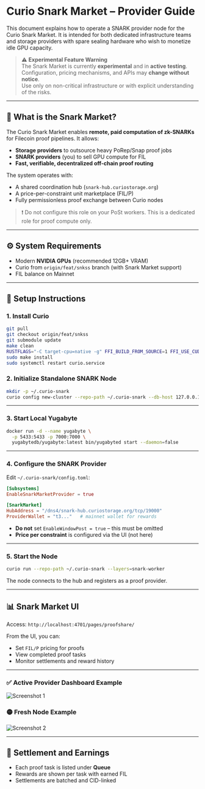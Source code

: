 
# Curio Snark Market – Provider Guide

This document explains how to operate a SNARK provider node for the Curio Snark Market. It is intended for both dedicated infrastructure teams and storage providers with spare sealing hardware who wish to monetize idle GPU capacity.

> ⚠️ **Experimental Feature Warning**  
> The Snark Market is currently **experimental** and in **active testing**.  
> Configuration, pricing mechanisms, and APIs may **change without notice**.  
> Use only on non-critical infrastructure or with explicit understanding of the risks.

---

## 🧠 What is the Snark Market?

The Curio Snark Market enables **remote, paid computation of zk-SNARKs** for Filecoin proof pipelines. It allows:

- **Storage providers** to outsource heavy PoRep/Snap proof jobs
- **SNARK providers** (you) to sell GPU compute for FIL
- **Fast, verifiable, decentralized off-chain proof routing**

The system operates with:

- A shared coordination hub (`snark-hub.curiostorage.org`)
- A price-per-constraint unit marketplace (FIL/P)
- Fully permissionless proof exchange between Curio nodes

> ❗ Do not configure this role on your PoSt workers. This is a dedicated role for proof compute only.

---

## ⚙️ System Requirements

- Modern **NVIDIA GPUs** (recommended 12GB+ VRAM)
- Curio from `origin/feat/snkss` branch (with Snark Market support)
- FIL balance on Mainnet

---

## 🚀 Setup Instructions

### 1. Install Curio

```bash
git pull
git checkout origin/feat/snkss
git submodule update
make clean
RUSTFLAGS="-C target-cpu=native -g" FFI_BUILD_FROM_SOURCE=1 FFI_USE_CUDA_SUPRASEAL=1 make clean build all
sudo make install
sudo systemctl restart curio.service
```

### 2. Initialize Standalone SNARK Node

```bash
mkdir -p ~/.curio-snark
curio config new-cluster --repo-path ~/.curio-snark --db-host 127.0.0.1
```

---

### 3. Start Local Yugabyte

```bash
docker run -d --name yugabyte \
  -p 5433:5433 -p 7000:7000 \
  yugabytedb/yugabyte:latest bin/yugabyted start --daemon=false
```

---

### 4. Configure the SNARK Provider

Edit `~/.curio-snark/config.toml`:

```toml
[Subsystems]
EnableSnarkMarketProvider = true

[SnarkMarket]
HubAddress = "/dns4/snark-hub.curiostorage.org/tcp/19000"
ProviderWallet = "t3..."   # mainnet wallet for rewards
```

- **Do not** set `EnableWindowPost = true` – this must be omitted
- **Price per constraint** is configured via the UI (not here)

---

### 5. Start the Node

```bash
curio run --repo-path ~/.curio-snark --layers=snark-worker
```

The node connects to the hub and registers as a proof provider.

---

## 📊 Snark Market UI

Access: `http://localhost:4701/pages/proofshare/`

From the UI, you can:

- Set `FIL/P` pricing for proofs
- View completed proof tasks
- Monitor settlements and reward history

---

### ✅ Active Provider Dashboard Example

![Screenshot 1](Screenshot%202025-06-29%20at%2017.06.45.jpeg)

### 🟡 Fresh Node Example

![Screenshot 2](Screenshot%202025-06-29%20at%2017.06.58.jpeg)

---

## 🧾 Settlement and Earnings

- Each proof task is listed under **Queue**
- Rewards are shown per task with earned FIL
- Settlements are batched and CID-linked

